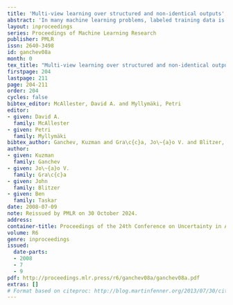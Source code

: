 ```yaml
---
title: 'Multi-view learning over structured and non-identical outputs'
abstract: 'In many machine learning problems, labeled training data is limited but unlabeled data is ample. Some of these problems have instances that can be factored into multiple views, each of which is nearly sufficent in determining the correct labels. In this paper we present a new algorithm for probabilistic multi-view learning which uses the idea of stochastic agreement between views as regularization. Our algorithm works on structured and unstructured problems and easily generalizes to partial agreement scenarios. For the full agreement case, our algorithm minimizes the Bhattacharyya distance between the models of each view, and performs better than CoBoosting and two-view Perceptron on several flat and structured classification problems.'
layout: inproceedings
series: Proceedings of Machine Learning Research
publisher: PMLR
issn: 2640-3498
id: ganchev08a
month: 0
tex_title: "Multi-view learning over structured and non-identical outputs"
firstpage: 204
lastpage: 211
page: 204-211
order: 204
cycles: false
bibtex_editor: McAllester, David A. and Myllymäki, Petri
editor:
- given: David A.
  family: McAllester
- given: Petri
  family: Myllymäki
bibtex_author: Ganchev, Kuzman and Gra\c{c}a, Jo\~{a}o V. and Blitzer, John and Taskar, Ben
author:
- given: Kuzman
  family: Ganchev
- given: Jo\~{a}o V.
  family: Gra\c{c}a
- given: John
  family: Blitzer
- given: Ben
  family: Taskar 
date: 2008-07-09
note: Reissued by PMLR on 30 October 2024.
address:
container-title: Proceedings of the 24th Conference on Uncertainty in Artificial Intelligence
volume: R6
genre: inproceedings
issued:
  date-parts:
  - 2008
  - 7
  - 9
pdf: http://proceedings.mlr.press/r6/ganchev08a/ganchev08a.pdf
extras: []
# Format based on citeproc: http://blog.martinfenner.org/2013/07/30/citeproc-yaml-for-bibliographies/
---
```

